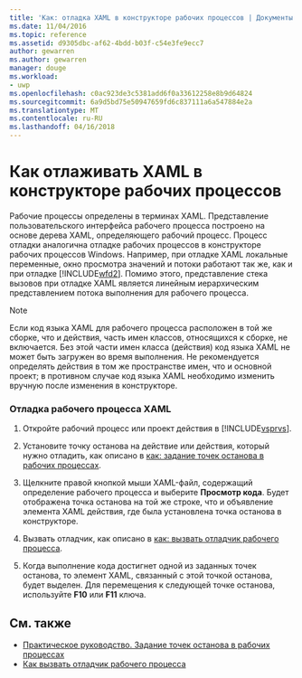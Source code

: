 ```yaml
---
title: 'Как: отладка XAML в конструкторе рабочих процессов | Документы Microsoft'
ms.date: 11/04/2016
ms.topic: reference
ms.assetid: d9305dbc-af62-4bdd-b03f-c54e3fe9ecc7
author: gewarren
ms.author: gewarren
manager: douge
ms.workload:
- uwp
ms.openlocfilehash: c0ac923de3c5381add6f0a33612258e8b9d64824
ms.sourcegitcommit: 6a9d5bd75e50947659fd6c837111a6a547884e2a
ms.translationtype: MT
ms.contentlocale: ru-RU
ms.lasthandoff: 04/16/2018
---
```

# <a name="how-to-debug-xaml-with-the-workflow-designer"></a>Как отлаживать XAML в конструкторе рабочих процессов
Рабочие процессы определены в терминах XAML. Представление пользовательского интерфейса рабочего процесса построено на основе дерева XAML, определяющего рабочий процесс. Процесс отладки аналогична отладке рабочих процессов в конструкторе рабочих процессов Windows. Например, при отладке XAML локальные переменные, окно просмотра значений и потоки работают так же, как и при отладке [!INCLUDE[wfd2](../workflow-designer/includes/wfd2_md.md)]. Помимо этого, представление стека вызовов при отладке XAML является линейным иерархическим представлением потока выполнения для рабочего процесса.

> [!NOTE]
> Если код языка XAML для рабочего процесса расположен в той же сборке, что и действия, часть имен классов, относящихся к сборке, не включается. Без этой части имен класса (действия) код языка XAML не может быть загружен во время выполнения. Не рекомендуется определять действия в том же пространстве имен, что и основной проект; в противном случае код языка XAML необходимо изменить вручную после изменения в конструкторе.

### <a name="to-debug-workflow-xaml"></a>Отладка рабочего процесса XAML

1.  Откройте рабочий процесс или проект действия в [!INCLUDE[vsprvs](../code-quality/includes/vsprvs_md.md)].

2.  Установите точку останова на действие или действия, который нужно отладить, как описано в [как: задание точек останова в рабочих процессах](../workflow-designer/how-to-set-breakpoints-in-workflows.md).

3.  Щелкните правой кнопкой мыши XAML-файл, содержащий определение рабочего процесса и выберите **Просмотр кода**. Будет отображена точка останова на той же строке, что и объявление элемента XAML действия, где была установлена точка останова в конструкторе.

4.  Вызвать отладчик, как описано в [как: вызвать отладчик рабочего процесса](../workflow-designer/how-to-invoke-the-workflow-debugger.md).

5.  Когда выполнение кода достигнет одной из заданных точек останова, то элемент XAML, связанный с этой точкой останова, будет выделен. Для перемещения к следующей точке останова, используйте **F10** или **F11** ключа.

## <a name="see-also"></a>См. также

- [Практическое руководство. Задание точек останова в рабочих процессах](../workflow-designer/how-to-set-breakpoints-in-workflows.md)
- [Как вызвать отладчик рабочего процесса](../workflow-designer/how-to-invoke-the-workflow-debugger.md)